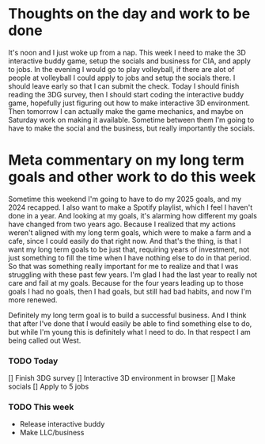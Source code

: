 # Thoughts on the day and work to be done #
It's noon and I just woke up from a nap. This week I need to make the 3D interactive buddy game, setup the socials and business for CIA, and apply to jobs. In the evening I would go to play volleyball, if there are alot of people at volleyball I could apply to jobs and setup the socials there. I should leave early so that I can submit the check.
Today I should finish reading the 3DG survey, then I should start coding the interactive buddy game, hopefully just figuring out how to make interactive 3D environment. Then tomorrow I can actually make the game mechanics, and maybe on Saturday work on making it available. Sometime between them I'm going to have to make the social and the business, but really importantly the socials. 

# Meta commentary on my long term goals and other work to do this week #
Sometime this weekend I'm going to have to do my 2025 goals, and my 2024 recapped. I also want to make a Spotify playlist, which I feel I haven't done in a year. And looking at my goals, it's alarming how different my goals have changed from two years ago. Because I realized that my actions weren't aligned with my long term goals, which were to make a farm and a cafe, since I could easily do that right now. And that's the thing, is that I want my long term goals to be just that, requiring years of investment, not just something to fill the time when I have nothing else to do in that period. So that was something really important for me to realize and that I was struggling with these past few years. I'm glad I had the last year to really not care and fail at my goals. Because for the four years leading up to those goals I had no goals, then I had goals, but still had bad habits, and now I'm more renewed.

Definitely my long term goal is to build a successful business. And I think that after I've done that I would easily be able to find something else to do, but while I'm young this is definitely what I need to do. In that respect I am being called out West. 

### TODO Today
[] Finish 3DG survey
[] Interactive 3D environment in browser
[] Make socials
[] Apply to 5 jobs

### TODO This week
- Release interactive buddy
- Make LLC/business
